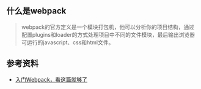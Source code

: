 ## 什么是webpack

> webpack的官方定义是一个模块打包机，他可以分析你的项目结构，通过配置plugins和loader的方式处理项目中不同的文件模块，最后输出浏览器可运行的javascript、css和html文件。

## 参考资料

* [入门Webpack，看这篇就够了](https://www.jianshu.com/p/42e11515c10f)

